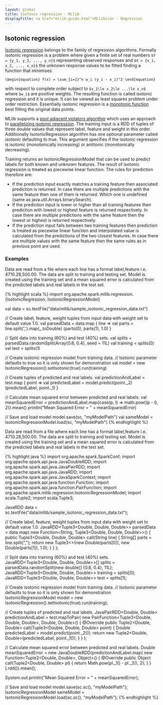 ```yaml
---
layout: global
title: Isotonic regression - MLlib
displayTitle: <a href="mllib-guide.html">MLlib</a> - Regression
---
```


## Isotonic regression
[Isotonic regression](http://en.wikipedia.org/wiki/Isotonic_regression)
belongs to the family of regression algorithms. Formally isotonic regression is a problem where
given a finite set of real numbers `$Y = {y_1, y_2, ..., y_n}$` representing observed responses
and `$X = {x_1, x_2, ..., x_n}$` the unknown response values to be fitted
finding a function that minimises

`\begin{equation}
  f(x) = \sum_{i=1}^n w_i (y_i - x_i)^2
\end{equation}`

with respect to complete order subject to
`$x_1\le x_2\le ...\le x_n$` where `$w_i$` are positive weights.
The resulting function is called isotonic regression and it is unique.
It can be viewed as least squares problem under order restriction.
Essentially isotonic regression is a
[monotonic function](http://en.wikipedia.org/wiki/Monotonic_function)
best fitting the original data points.

MLlib supports a
[pool adjacent violators algorithm](http://doi.org/10.1198/TECH.2010.10111)
which uses an approach to
[parallelizing isotonic regression](http://doi.org/10.1007/978-3-642-99789-1_10).
The training input is a RDD of tuples of three double values that represent
label, feature and weight in this order. Additionally IsotonicRegression algorithm has one
optional parameter called $isotonic$ defaulting to true.
This argument specifies if the isotonic regression is
isotonic (monotonically increasing) or antitonic (monotonically decreasing).

Training returns an IsotonicRegressionModel that can be used to predict
labels for both known and unknown features. The result of isotonic regression
is treated as piecewise linear function. The rules for prediction therefore are:

* If the prediction input exactly matches a training feature
  then associated prediction is returned. In case there are multiple predictions with the same
  feature then one of them is returned. Which one is undefined
  (same as java.util.Arrays.binarySearch).
* If the prediction input is lower or higher than all training features
  then prediction with lowest or highest feature is returned respectively.
  In case there are multiple predictions with the same feature
  then the lowest or highest is returned respectively.
* If the prediction input falls between two training features then prediction is treated
  as piecewise linear function and interpolated value is calculated from the
  predictions of the two closest features. In case there are multiple values
  with the same feature then the same rules as in previous point are used.

### Examples

<div class="codetabs">
<div data-lang="scala" markdown="1">
Data are read from a file where each line has a format label,feature
i.e. 4710.28,500.00. The data are split to training and testing set.
Model is created using the training set and a mean squared error is calculated from the predicted
labels and real labels in the test set.

{% highlight scala %}
import org.apache.spark.mllib.regression.{IsotonicRegression, IsotonicRegressionModel}

val data = sc.textFile("data/mllib/sample_isotonic_regression_data.txt")

// Create label, feature, weight tuples from input data with weight set to default value 1.0.
val parsedData = data.map { line =>
  val parts = line.split(',').map(_.toDouble)
  (parts(0), parts(1), 1.0)
}

// Split data into training (60%) and test (40%) sets.
val splits = parsedData.randomSplit(Array(0.6, 0.4), seed = 11L)
val training = splits(0)
val test = splits(1)

// Create isotonic regression model from training data.
// Isotonic parameter defaults to true so it is only shown for demonstration
val model = new IsotonicRegression().setIsotonic(true).run(training)

// Create tuples of predicted and real labels.
val predictionAndLabel = test.map { point =>
  val predictedLabel = model.predict(point._2)
  (predictedLabel, point._1)
}

// Calculate mean squared error between predicted and real labels.
val meanSquaredError = predictionAndLabel.map{case(p, l) => math.pow((p - l), 2)}.mean()
println("Mean Squared Error = " + meanSquaredError)

// Save and load model
model.save(sc, "myModelPath")
val sameModel = IsotonicRegressionModel.load(sc, "myModelPath")
{% endhighlight %}
</div>

<div data-lang="java" markdown="1">
Data are read from a file where each line has a format label,feature
i.e. 4710.28,500.00. The data are split to training and testing set.
Model is created using the training set and a mean squared error is calculated from the predicted
labels and real labels in the test set.

{% highlight java %}
import org.apache.spark.SparkConf;
import org.apache.spark.api.java.JavaDoubleRDD;
import org.apache.spark.api.java.JavaPairRDD;
import org.apache.spark.api.java.JavaRDD;
import org.apache.spark.api.java.JavaSparkContext;
import org.apache.spark.api.java.function.Function;
import org.apache.spark.api.java.function.PairFunction;
import org.apache.spark.mllib.regression.IsotonicRegressionModel;
import scala.Tuple2;
import scala.Tuple3;

JavaRDD<String> data = sc.textFile("data/mllib/sample_isotonic_regression_data.txt");

// Create label, feature, weight tuples from input data with weight set to default value 1.0.
JavaRDD<Tuple3<Double, Double, Double>> parsedData = data.map(
  new Function<String, Tuple3<Double, Double, Double>>() {
    public Tuple3<Double, Double, Double> call(String line) {
      String[] parts = line.split(",");
      return new Tuple3<>(new Double(parts[0]), new Double(parts[1]), 1.0);
    }
  }
);

// Split data into training (60%) and test (40%) sets.
JavaRDD<Tuple3<Double, Double, Double>>[] splits = parsedData.randomSplit(new double[] {0.6, 0.4}, 11L);
JavaRDD<Tuple3<Double, Double, Double>> training = splits[0];
JavaRDD<Tuple3<Double, Double, Double>> test = splits[1];

// Create isotonic regression model from training data.
// Isotonic parameter defaults to true so it is only shown for demonstration
IsotonicRegressionModel model = new IsotonicRegression().setIsotonic(true).run(training);

// Create tuples of predicted and real labels.
JavaPairRDD<Double, Double> predictionAndLabel = test.mapToPair(
  new PairFunction<Tuple3<Double, Double, Double>, Double, Double>() {
    @Override public Tuple2<Double, Double> call(Tuple3<Double, Double, Double> point) {
      Double predictedLabel = model.predict(point._2());
      return new Tuple2<Double, Double>(predictedLabel, point._1());
    }
  }
);

// Calculate mean squared error between predicted and real labels.
Double meanSquaredError = new JavaDoubleRDD(predictionAndLabel.map(
  new Function<Tuple2<Double, Double>, Object>() {
    @Override public Object call(Tuple2<Double, Double> pl) {
      return Math.pow(pl._1() - pl._2(), 2);
    }
  }
).rdd()).mean();

System.out.println("Mean Squared Error = " + meanSquaredError);

// Save and load model
model.save(sc.sc(), "myModelPath");
IsotonicRegressionModel sameModel = IsotonicRegressionModel.load(sc.sc(), "myModelPath");
{% endhighlight %}
</div>
</div>
